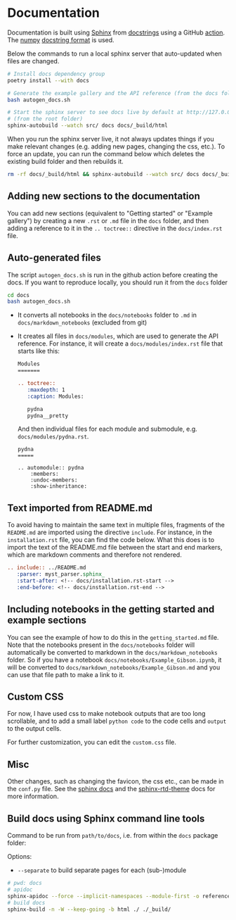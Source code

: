 # Documentation

Documentation is built using [Sphinx](http://www.sphinx-doc.org/) from [docstrings](https://www.python.org/dev/peps/pep-0257/)
using a GitHub [action](https://github.com/pydna-group/pydna/actions/workflows/publish-docs.yml).
The [numpy](www.numpy.org) [docstring format](https://numpy.org/doc/stable/dev/howto-docs.html#docstring-intro) is used.

Below the commands to run a local sphinx server that auto-updated when files are changed.

```bash
# Install docs dependency group
poetry install --with docs

# Generate the example gallery and the API reference (from the docs folder)
bash autogen_docs.sh

# Start the sphinx server to see docs live by default at http://127.0.0.1:8000/
# (from the root folder)
sphinx-autobuild --watch src/ docs docs/_build/html
```

When you run the sphinx server live, it not always updates things if you make relevant changes (e.g. adding new pages,
changing the css, etc.). To force an update, you can run the command below which deletes the existing build folder and
then rebuilds it.

```bash
rm -rf docs/_build/html && sphinx-autobuild --watch src/ docs docs/_build/html
```

## Adding new sections to the documentation

You can add new sections (equivalent to "Getting started" or "Example gallery") by creating a new `.rst` or `.md` file in the `docs` folder, and then adding a reference to it in the `.. toctree::` directive in the `docs/index.rst` file.

## Auto-generated files

The script `autogen_docs.sh` is run in the github action before creating the docs. If you want to reproduce locally, you
should run it from the `docs` folder

```bash
cd docs
bash autogen_docs.sh
```


* It converts all notebooks in the `docs/notebooks` folder to `.md` in `docs/markdown_notebooks` (excluded from git)
* It creates all files in `docs/modules`, which are used to generate the API reference. For instance, it will create
  a `docs/modules/index.rst` file that starts like this:

  ```rst
  Modules
  =======

  .. toctree::
     :maxdepth: 1
     :caption: Modules:

     pydna
     pydna__pretty
  ```
  And then individual files for each module and submodule, e.g. `docs/modules/pydna.rst`.

  ```
  pydna
  =====

  .. automodule:: pydna
      :members:
      :undoc-members:
      :show-inheritance:
  ```

## Text imported from README.md

To avoid having to maintain the same text in multiple files, fragments of the `README.md` are imported using the directive
`include`. For instance, in the `installation.rst` file, you can find the code below. What this does is to import the text of the README.md file between the start and end markers, which are markdown comments and therefore not rendered.

```rst
.. include:: ../README.md
   :parser: myst_parser.sphinx_
   :start-after: <!-- docs/installation.rst-start -->
   :end-before: <!-- docs/installation.rst-end -->
```

## Including notebooks in the getting started and example sections

You can see the example of how to do this in the `getting_started.md` file. Note that the notebooks present in the `docs/notebooks` folder will automatically be converted to markdown in the `docs/markdown_notebooks` folder. So if you have a notebook `docs/notebooks/Example_Gibson.ipynb`, it will be converted to `docs/markdown_notebooks/Example_Gibson.md` and you can use that file path to make a link to it.

## Custom CSS

For now, I have used css to make notebook outputs that are too long scrollable, and to add a small label `python code` to the code cells and `output` to the output cells.

For further customization, you can edit the `custom.css` file.

## Misc

Other changes, such as changing the favicon, the css etc., can be made in the `conf.py` file. See the [sphinx docs](https://www.sphinx-doc.org/en/master/usage/configuration.html) and the [sphinx-rtd-theme](https://sphinx-rtd-theme.readthedocs.io/en/stable/configuring.html) docs for more information.

## Build docs using Sphinx command line tools

Command to be run from `path/to/docs`, i.e. from within the `docs` package folder: 

Options:
  - `--separate` to build separate pages for each (sub-)module

```bash	
# pwd: docs
# apidoc
sphinx-apidoc --force --implicit-namespaces --module-first -o reference ../src/pydna
# build docs
sphinx-build -n -W --keep-going -b html ./ ./_build/
```
